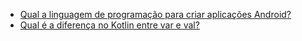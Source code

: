 - [Qual a linguagem de programação para criar aplicações Android?](https://pt.stackoverflow.com/q/174598/101)
- [Qual é a diferença no Kotlin entre var e val?](https://pt.stackoverflow.com/q/224552/101)
